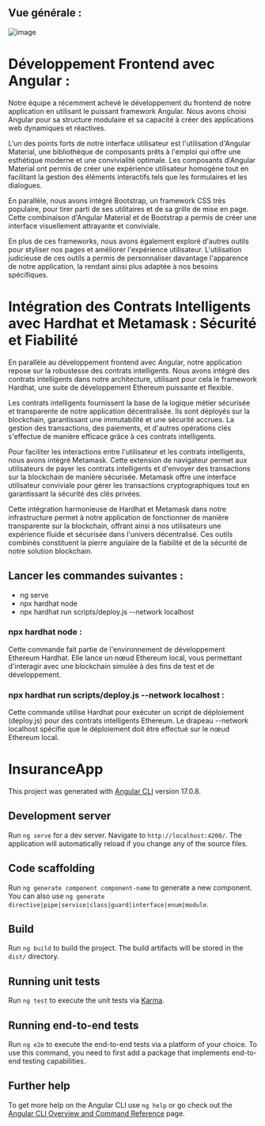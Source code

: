 ## Vue générale :
![image](https://github.com/project-smart-contract/frontend_angular/assets/120609888/42576107-30a1-407c-8b1f-afaa5ef9250c)


# Développement Frontend avec Angular :

Notre équipe a récemment achevé le développement du frontend de notre application en utilisant le puissant framework Angular. Nous avons choisi Angular pour sa structure modulaire et sa capacité à créer des applications web dynamiques et réactives.

L'un des points forts de notre interface utilisateur est l'utilisation d'Angular Material, une bibliothèque de composants prêts à l'emploi qui offre une esthétique moderne et une convivialité optimale. Les composants d'Angular Material ont permis de créer une expérience utilisateur homogène tout en facilitant la gestion des éléments interactifs tels que les formulaires et les dialogues.

En parallèle, nous avons intégré Bootstrap, un framework CSS très populaire, pour tirer parti de ses utilitaires et de sa grille de mise en page. Cette combinaison d'Angular Material et de Bootstrap a permis de créer une interface visuellement attrayante et conviviale.

En plus de ces frameworks, nous avons également exploré d'autres outils pour styliser nos pages et améliorer l'expérience utilisateur. L'utilisation judicieuse de ces outils a permis de personnaliser davantage l'apparence de notre application, la rendant ainsi plus adaptée à nos besoins spécifiques.

# Intégration des Contrats Intelligents avec Hardhat et Metamask : Sécurité et Fiabilité

En parallèle au développement frontend avec Angular, notre application repose sur la robustesse des contrats intelligents. Nous avons intégré des contrats intelligents dans notre architecture, utilisant pour cela le framework Hardhat, une suite de développement Ethereum puissante et flexible.

Les contrats intelligents fournissent la base de la logique métier sécurisée et transparente de notre application décentralisée. Ils sont déployés sur la blockchain, garantissant une immutabilité et une sécurité accrues. La gestion des transactions, des paiements, et d'autres opérations clés s'effectue de manière efficace grâce à ces contrats intelligents.

Pour faciliter les interactions entre l'utilisateur et les contrats intelligents, nous avons intégré Metamask. Cette extension de navigateur permet aux utilisateurs de payer les contrats intelligents et d'envoyer des transactions sur la blockchain de manière sécurisée. Metamask offre une interface utilisateur conviviale pour gérer les transactions cryptographiques tout en garantissant la sécurité des clés privées.

Cette intégration harmonieuse de Hardhat et Metamask dans notre infrastructure permet à notre application de fonctionner de manière transparente sur la blockchain, offrant ainsi à nos utilisateurs une expérience fluide et sécurisée dans l'univers décentralisé. Ces outils combinés constituent la pierre angulaire de la fiabilité et de la sécurité de notre solution blockchain.

## Lancer les commandes suivantes  :
- ng serve
- npx hardhat node
- npx hardhat run scripts/deploy.js --network localhost

### npx hardhat node :
Cette commande fait partie de l'environnement de développement Ethereum Hardhat. Elle lance un nœud Ethereum local, vous permettant d'interagir avec une blockchain simulée à des fins de test et de développement.
### npx hardhat run scripts/deploy.js --network localhost :
Cette commande utilise Hardhat pour exécuter un script de déploiement (deploy.js) pour des contrats intelligents Ethereum. Le drapeau --network localhost spécifie que le déploiement doit être effectué sur le nœud Ethereum local.













# InsuranceApp

This project was generated with [Angular CLI](https://github.com/angular/angular-cli) version 17.0.8.

## Development server

Run `ng serve` for a dev server. Navigate to `http://localhost:4200/`. The application will automatically reload if you change any of the source files.

## Code scaffolding

Run `ng generate component component-name` to generate a new component. You can also use `ng generate directive|pipe|service|class|guard|interface|enum|module`.

## Build

Run `ng build` to build the project. The build artifacts will be stored in the `dist/` directory.

## Running unit tests

Run `ng test` to execute the unit tests via [Karma](https://karma-runner.github.io).

## Running end-to-end tests

Run `ng e2e` to execute the end-to-end tests via a platform of your choice. To use this command, you need to first add a package that implements end-to-end testing capabilities.

## Further help

To get more help on the Angular CLI use `ng help` or go check out the [Angular CLI Overview and Command Reference](https://angular.io/cli) page.
